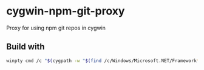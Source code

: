 # cygwin-npm-git-proxy
Proxy for using npm git repos in cygwin


## Build with

```bash
winpty cmd /c "$(cygpath -w "$(find /c/Windows/Microsoft.NET/Framework* -iname msbuild.exe | sort | tail -1)") $(cygpath -w "$PWD/git-npm-proxy.sln") /t:Rebuild /p:Configuration=Release"
```
